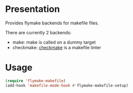 Presentation
============

Provides flymake backends for makefile files.

There are currently 2 backends:

* make: make is called on a dummy target
* checkmake: [checkmake](https://github.com/mrtazz/checkmake) is a makefile linter


Usage
=====

```lisp
(require 'flymake-makefile)
(add-hook 'makefile-mode-hook #'flymake-makefile-setup)
```
